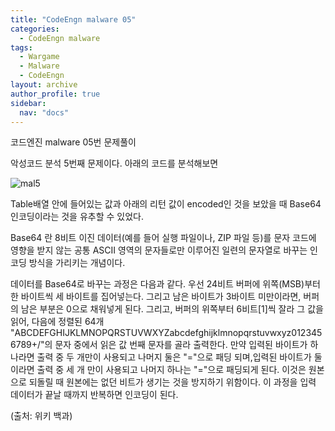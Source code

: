 ```yaml
---
title: "CodeEngn malware 05"
categories:
  - CodeEngn malware
tags:
  - Wargame
  - Malware
  - CodeEngn
layout: archive
author_profile: true
sidebar:
  nav: "docs"
---
```


코드엔진 malware 05번 문제풀이

악성코드 분석 5번째 문제이다. 아래의 코드를 분석해보면

![mal5](https://user-images.githubusercontent.com/91646923/135487158-8ef3954d-af1b-4667-9a4d-db07b4bf3f89.JPG)

Table배열 안에 들어있는 값과 아래의 리턴 값이 encoded인 것을 보았을 때 Base64 인코딩이라는 것을 유추할 수 있었다.

Base64 란 8비트 이진 데이터(예를 들어 실행 파일이나, ZIP 파일 등)를 문자 코드에 영향을 받지 않는 공통 ASCII 영역의 문자들로만 이루어진 일련의 문자열로 바꾸는 인코딩 방식을 가리키는 개념이다.

데이터를 Base64로 바꾸는 과정은 다음과 같다. 우선 24비트 버퍼에 위쪽(MSB)부터 한 바이트씩 세 바이트를 집어넣는다. 그리고 남은 바이트가 3바이트 미만이라면, 버퍼의 남은 부분은 0으로 채워넣게 된다. 그리고, 버퍼의 위쪽부터 6비트[1]씩 잘라 그 값을 읽어, 다음에 정렬된 64개  "ABCDEFGHIJKLMNOPQRSTUVWXYZabcdefghijklmnopqrstuvwxyz0123456789+/"의 문자 중에서 읽은 값 번째 문자를 골라 출력한다. 만약 입력된 바이트가 하나라면 출력 중 두 개만이 사용되고 나머지 둘은 "="으로 패딩 되며,입력된 바이트가 둘이라면 출력 중 세 개 만이 사용되고 나머지 하나는 "="으로 패딩되게 된다. 이것은 원본으로 되돌릴 때 원본에는 없던 비트가 생기는 것을 방지하기 위함이다. 이 과정을 입력 데이터가 끝날 때까지 반복하면 인코딩이 된다.

(출처: 위키 백과)
